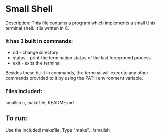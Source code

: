 # Small Shell
Description: This file contains a program which implements a small Unix
 			 terminal shell. It is written in C.
				
### It has 3 built in commands:
* cd - change directory
* status - print the termination status of the last foreground process
* exit - exits the terminal

Besides these built in commands, the terminal will execute any other commands provided to it by using the PATH environment variable.

### Files Included: 
smallsh.c, makefile, README.md

## To run:
Use the included makefile. Type "make".
./smallsh
